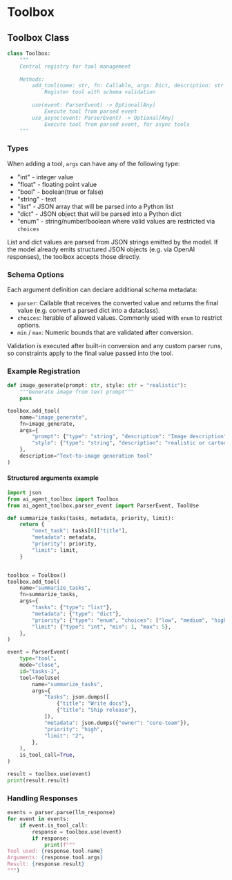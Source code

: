 # Toolbox

## Toolbox Class

```python
class Toolbox:
    """
    Central registry for tool management
    
    Methods:
        add_tool(name: str, fn: Callable, args: Dict, description: str = "")
            Register tool with schema validation
            
        use(event: ParserEvent) -> Optional[Any]
            Execute tool from parsed event
        use_async(event: ParserEvent) -> Optional[Any]
            Execute tool from parsed event, for async tools
    """
```

### Types

When adding a tool, `args` can have any of the following type:

* "int" - integer value
* "float" - floating point value
* "bool" - boolean(true or false)
* "string" - text
* "list" - JSON array that will be parsed into a Python list
* "dict" - JSON object that will be parsed into a Python dict
* "enum" - string/number/boolean where valid values are restricted via `choices`

List and dict values are parsed from JSON strings emitted by the model. If the
model already emits structured JSON objects (e.g. via OpenAI responses), the
toolbox accepts those directly.

### Schema Options

Each argument definition can declare additional schema metadata:

* `parser`: Callable that receives the converted value and returns the final
  value (e.g. convert a parsed dict into a dataclass).
* `choices`: Iterable of allowed values. Commonly used with `enum` to restrict
  options.
* `min` / `max`: Numeric bounds that are validated after conversion.

Validation is executed after built-in conversion and any custom parser runs, so
constraints apply to the final value passed into the tool.

### Example Registration

```python
def image_generate(prompt: str, style: str = "realistic"):
    """Generate image from text prompt"""
    pass

toolbox.add_tool(
    name="image_generate",
    fn=image_generate,
    args={
        "prompt": {"type": "string", "description": "Image description"},
        "style": {"type": "string", "description": "realistic or cartoon"}
    },
    description="Text-to-image generation tool"
)
```

#### Structured arguments example

```python
import json
from ai_agent_toolbox import Toolbox
from ai_agent_toolbox.parser_event import ParserEvent, ToolUse

def summarize_tasks(tasks, metadata, priority, limit):
    return {
        "next_task": tasks[0]["title"],
        "metadata": metadata,
        "priority": priority,
        "limit": limit,
    }


toolbox = Toolbox()
toolbox.add_tool(
    name="summarize_tasks",
    fn=summarize_tasks,
    args={
        "tasks": {"type": "list"},
        "metadata": {"type": "dict"},
        "priority": {"type": "enum", "choices": ["low", "medium", "high"]},
        "limit": {"type": "int", "min": 1, "max": 5},
    },
)

event = ParserEvent(
    type="tool",
    mode="close",
    id="tasks-1",
    tool=ToolUse(
        name="summarize_tasks",
        args={
            "tasks": json.dumps([
                {"title": "Write docs"},
                {"title": "Ship release"},
            ]),
            "metadata": json.dumps({"owner": "core-team"}),
            "priority": "high",
            "limit": "2",
        },
    ),
    is_tool_call=True,
)

result = toolbox.use(event)
print(result.result)
```

### Handling Responses

```python
events = parser.parse(llm_response)
for event in events:
    if event.is_tool_call:
        response = toolbox.use(event)
        if response:
            print(f"""
Tool used: {response.tool.name}
Arguments: {response.tool.args}
Result: {response.result}
""")
```
